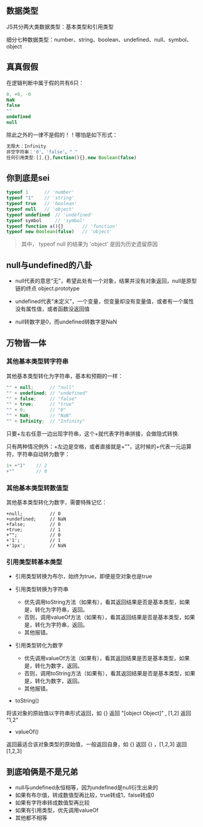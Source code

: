

## 数据类型

JS共分两大类数据类型：基本类型和引用类型

细分七种数据类型：number、string、boolean、undefined、null、symbol、object

## 真真假假

在逻辑判断中属于假的共有6只：

```js
0, +0, -0
NaN
false
""
undefined
null
```

除此之外的一律不是假的！！哪怕是如下形式：

```js
无限大：Infinity
非空字符串：'0'、'false'、" "
任何引用类型:[],{},function(){},new Boolean(false)
```

## 你到底是sei

```js
typeof 1      // 'number'
typeof "1"    // 'string'
typeof true   // 'boolean'
typeof null   // 'object'
typeof undefined  // 'undefined'
typeof symbol     // 'symbol'
typeof function a(){}       // 'function'
typeof new Boolean(false)   // 'object'
```

> 其中， typeof null 的结果为 'object' 是因为历史遗留原因

## null与undefined的八卦

* null代表的意思“无”，希望此处有一个对象，结果并没有对象返回，null是原型链的终点 object.prototype

* undefined代表“未定义”，一个变量，但变量却没有变量值，或者有一个属性没有属性值，或者函数没返回值

* null转数字是0，而undefined转数字是NaN

## 万物皆一体

### 其他基本类型转字符串

其他基本类型转化为字符串，基本和预期的一样：

```js
"" + null;      // "null"
"" + undefined; // "undefined"
"" + false;     // "false"
"" + true;      // "true"
"" + 0;         // "0"
"" + NaN;       // "NaN"
"" + Infinity;  // "Infinity"
```

只要+左右任意一边出现字符串，这个+就代表字符串拼接，会做隐式转换.

只有两种情况例外：+左边是空格，或者直接就是+""，这时候的+代表一元运算符，字符串自动转为数字：

```js
1+ +"1"    // 2
+""        // 0
```

### 其他基本类型转数值型

其他基本类型转化为数字，需要特殊记忆：

```
+null;          // 0
+undefined;     // NaN
+false;         // 0
+true;          // 1
+"";            // 0
+'1';           // 1
+'1px';         // NaN
```

### 引用类型转基本类型

* 引用类型转换为布尔，始终为true，即便是空对象也是true

* 引用类型转换为字符串

  * 优先调用toString方法（如果有），看其返回结果是否是基本类型，如果是，转化为字符串，返回。
  * 否则，调用valueOf方法（如果有），看其返回结果是否是基本类型，如果是，转化为字符串，返回。
  * 其他报错。

* 引用类型转化为数字

  * 优先调用valueOf方法（如果有），看其返回结果是否是基本类型，如果是，转化为数字，返回。
  * 否则，调用toString方法（如果有），看其返回结果是否是基本类型，如果是，转化为数字，返回。
  * 其他报错。

* toString\(\)

将该对象的原始值以字符串形式返回，如 {} 返回 "\[object Object\]" , \[1,2\] 返回 "1,2"

* valueOf\(\)

返回最适合该对象类型的原始值，一般返回自身，如 {} 返回 {} ，\[1,2,3\] 返回 \[1,2,3\]

## 到底咱俩是不是兄弟

* null与undefined永恒相等，因为undefined是null衍生出来的
* 如果有布尔值，转成数值型再比较，true转成1，false转成0
* 如果有字符串转成数值型再比较
* 如果有引用类型，优先调用valueOf
* 其他都不相等




